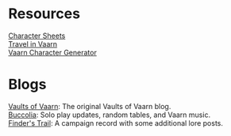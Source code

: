 # Resources

[Character Sheets](https://drive.google.com/drive/folders/1Exq2dq0bUgPiwBy4PDvj1sSRHO7SIQB1)  
[Travel in Vaarn](https://perchance.org/travelinvaarn)  
[Vaarn Character Generator](https://perchance.org/vaarnpcgen) 

# Blogs
[Vaults of Vaarn](https://vaultsofvaarn.com/): The original Vaults of Vaarn blog.  
[Buccolia](https://bucoliablog.wordpress.com/): Solo play updates, random tables, and Vaarn music.   
[Finder's Trail](https://finderstrails.tumblr.com/): A campaign record with some additional lore posts. 

